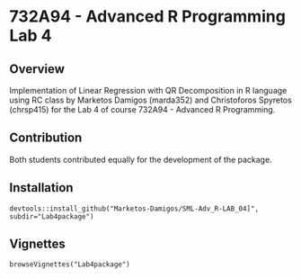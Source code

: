 # 732A94 - Advanced R Programming  Lab 4 
## Overview
Implementation of Linear Regression with QR Decomposition in R language using RC class by Marketos Damigos (marda352) and Christoforos Spyretos (chrsp415) for the Lab 4 of course 732A94 - Advanced R Programming.

## Contribution
Both students contributed equally for the development of the package.

## Installation

```
devtools::install_github("Marketos-Damigos/SML-Adv_R-LAB_04]", subdir="Lab4package")
```

## Vignettes

```
browseVignettes("Lab4package")
```
